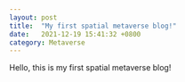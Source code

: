 ```yaml
---
layout: post
title:  "My first spatial metaverse blog!"
date:   2021-12-19 15:41:32 +0800
category: Metaverse
---
```


Hello, this is my first spatial metaverse blog!